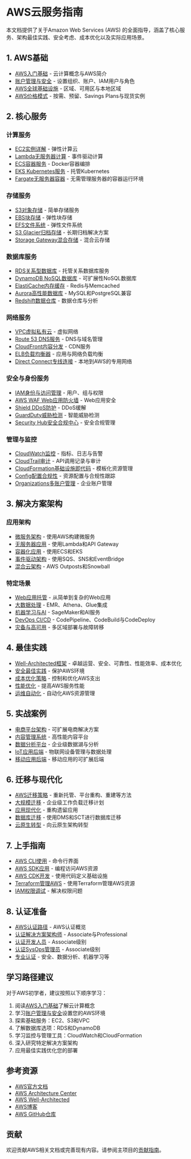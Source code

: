 # AWS云服务指南

本文档提供了关于Amazon Web Services (AWS) 的全面指导，涵盖了核心服务、架构最佳实践、安全考虑、成本优化以及实际应用场景。

## 1. AWS基础

- [AWS入门基础](introduction.md) - 云计算概念与AWS简介
- [账户管理与安全](account-setup.md) - 设置组织、账户、IAM用户与角色
- [AWS全球基础设施](global-infrastructure.md) - 区域、可用区与本地区域
- [AWS价格模式](pricing-model.md) - 按需、预留、Savings Plans与现货实例

## 2. 核心服务

### 计算服务
- [EC2实例详解](compute/ec2.md) - 弹性计算云
- [Lambda无服务器计算](compute/lambda.md) - 事件驱动计算
- [ECS容器服务](compute/ecs.md) - Docker容器编排
- [EKS Kubernetes服务](compute/eks.md) - 托管Kubernetes
- [Fargate无服务器容器](compute/fargate.md) - 无需管理服务器的容器运行环境

### 存储服务
- [S3对象存储](storage/s3.md) - 简单存储服务
- [EBS块存储](storage/ebs.md) - 弹性块存储
- [EFS文件系统](storage/efs.md) - 弹性文件系统
- [S3 Glacier归档存储](storage/glacier.md) - 长期归档解决方案
- [Storage Gateway混合存储](storage/storage-gateway.md) - 混合云存储

### 数据库服务
- [RDS关系型数据库](database/rds.md) - 托管关系数据库服务
- [DynamoDB NoSQL数据库](database/dynamodb.md) - 可扩展性NoSQL数据库
- [ElastiCache内存缓存](database/elasticache.md) - Redis与Memcached
- [Aurora高性能数据库](database/aurora.md) - MySQL和PostgreSQL兼容
- [Redshift数据仓库](database/redshift.md) - 数据仓库与分析

### 网络服务
- [VPC虚拟私有云](networking/vpc.md) - 虚拟网络
- [Route 53 DNS服务](networking/route53.md) - DNS与域名管理
- [CloudFront内容分发](networking/cloudfront.md) - CDN服务
- [ELB负载均衡器](networking/elb.md) - 应用与网络负载均衡
- [Direct Connect专线连接](networking/direct-connect.md) - 本地到AWS的专用网络

### 安全与身份服务
- [IAM身份与访问管理](security/iam.md) - 用户、组与权限
- [AWS WAF Web应用防火墙](security/waf.md) - Web应用安全
- [Shield DDoS防护](security/shield.md) - DDoS缓解
- [GuardDuty威胁检测](security/guardduty.md) - 智能威胁检测
- [Security Hub安全合规中心](security/security-hub.md) - 安全合规管理

### 管理与监控
- [CloudWatch监控](management/cloudwatch.md) - 指标、日志与告警
- [CloudTrail审计](management/cloudtrail.md) - API调用记录与审计
- [CloudFormation基础设施即代码](management/cloudformation.md) - 模板化资源管理
- [Config配置合规性](management/config.md) - 资源配置与合规性跟踪
- [Organizations多账户管理](management/organizations.md) - 企业账户管理

## 3. 解决方案架构

### 应用架构
- [微服务架构](solutions/microservices.md) - 使用AWS构建微服务
- [无服务器应用](solutions/serverless-apps.md) - 使用Lambda和API Gateway
- [容器化应用](solutions/containerized-apps.md) - 使用ECS和EKS
- [事件驱动架构](solutions/event-driven.md) - 使用SQS、SNS和EventBridge
- [混合云架构](solutions/hybrid-cloud.md) - AWS Outposts和Snowball

### 特定场景
- [Web应用托管](solutions/web-hosting.md) - 从简单到复杂的Web应用
- [大数据处理](solutions/big-data.md) - EMR、Athena、Glue集成
- [机器学习与AI](solutions/ml-ai.md) - SageMaker和AI服务
- [DevOps CI/CD](solutions/devops.md) - CodePipeline、CodeBuild与CodeDeploy
- [灾备与高可用](solutions/dr-ha.md) - 多区域部署与故障转移

## 4. 最佳实践

- [Well-Architected框架](best-practices/well-architected.md) - 卓越运营、安全、可靠性、性能效率、成本优化
- [安全最佳实践](best-practices/security.md) - 保护AWS环境
- [成本优化策略](best-practices/cost-optimization.md) - 控制和优化AWS支出
- [性能优化](best-practices/performance.md) - 提高AWS服务性能
- [运维自动化](best-practices/automation.md) - 自动化AWS资源管理

## 5. 实战案例

- [电商平台架构](case-studies/ecommerce.md) - 可扩展电商解决方案
- [内容管理系统](case-studies/cms.md) - 高性能内容平台
- [数据分析平台](case-studies/data-analytics.md) - 企业级数据湖与分析
- [IoT应用后端](case-studies/iot-backend.md) - 物联网设备管理与数据处理
- [移动应用后端](case-studies/mobile-backend.md) - 移动应用的可扩展后端

## 6. 迁移与现代化

- [AWS迁移策略](migration/strategies.md) - 重新托管、平台重构、重建等方法
- [大规模迁移](migration/large-scale.md) - 企业级工作负载迁移计划
- [应用现代化](migration/modernization.md) - 重构遗留应用
- [数据库迁移](migration/database.md) - 使用DMS和SCT进行数据库迁移
- [云原生转型](migration/cloud-native.md) - 向云原生架构转型

## 7. 上手指南

- [AWS CLI使用](guides/aws-cli.md) - 命令行界面
- [AWS SDK应用](guides/aws-sdk.md) - 编程访问AWS资源
- [AWS CDK开发](guides/aws-cdk.md) - 使用代码定义基础设施
- [Terraform管理AWS](guides/terraform.md) - 使用Terraform管理AWS资源
- [IAM权限调试](guides/iam-debugging.md) - 解决权限问题

## 8. 认证准备

- [AWS认证路径](certification/path.md) - AWS认证概览
- [认证解决方案架构师](certification/solutions-architect.md) - Associate与Professional
- [认证开发人员](certification/developer.md) - Associate级别
- [认证SysOps管理员](certification/sysops.md) - Associate级别
- [专业认证](certification/specialty.md) - 安全、数据分析、机器学习等

## 学习路径建议

对于AWS初学者，建议按照以下顺序学习：

1. 阅读[AWS入门基础](introduction.md)了解云计算概念
2. 学习[账户管理与安全](account-setup.md)设置您的AWS环境
3. 探索基础服务：EC2、S3和VPC
4. 了解数据库选项：RDS和DynamoDB
5. 学习监控与管理工具：CloudWatch和CloudFormation
6. 深入研究特定解决方案架构
7. 应用最佳实践优化您的部署

## 参考资源

- [AWS官方文档](https://docs.aws.amazon.com/zh_cn/)
- [AWS Architecture Center](https://aws.amazon.com/architecture/)
- [AWS Well-Architected](https://aws.amazon.com/architecture/well-architected/)
- [AWS博客](https://aws.amazon.com/blogs/china/)
- [AWS GitHub仓库](https://github.com/aws-samples)

## 贡献

欢迎贡献AWS相关文档或完善现有内容。请参阅主项目的[贡献指南](../../../CONTRIBUTING.md)。 